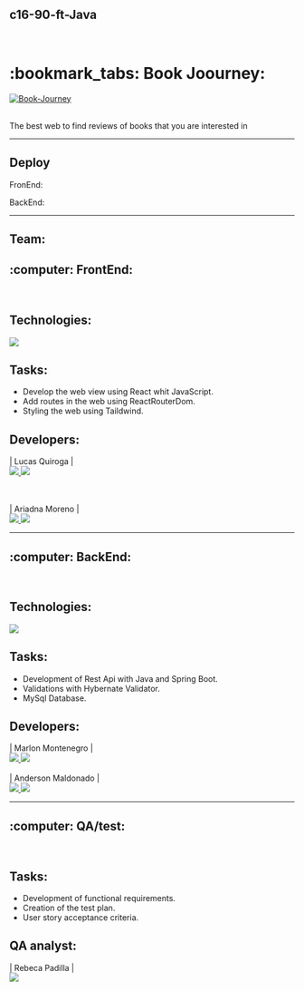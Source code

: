 <h2>c16-90-ft-Java</h2>
<BR>
<h1>:bookmark_tabs: Book Joourney:</h1>
<a href="https://ibb.co/0QpjJ35"><img src="https://i.ibb.co/nRqskSp/Book-Journey.jpg" alt="Book-Journey" border="0"></a>

<Br>
<Br>
<p>The best web to find reviews of books that you are interested in</p>

<hr>

<h2>Deploy</h2>
<p>FronEnd:</p>
<p>BackEnd:</p>

<hr>
<h2>Team:</h2>
<h2> :computer: FrontEnd:</h2>
<Br>
<h2>Technologies:</h2>
<img src="https://skillicons.dev/icons?i=js,html,css,react,vite,tailwind" />
<Br>
<h2>Tasks:</h2>

- Develop the web view using React whit JavaScript.
- Add routes in the web using ReactRouterDom.
- Styling the web using Taildwind.

<h2>Developers:</h2>

|   Lucas Quiroga   |
<Br>
 <a href="https://www.linkedin.com/in/lucas-quiroga-/" target="_blank"><img src="https://skillicons.dev/icons?i=linkedin" /> </a>  <a href="https://github.com/Lucas-Quiroga" target="_blank"><img src="https://skillicons.dev/icons?i=github" /> </a> 

<Br>
<Br>
|   Ariadna Moreno   |
<Br>
 <a href="https://www.linkedin.com/in/ariadnamorenol/" target="_blank"><img src="https://skillicons.dev/icons?i=linkedin" /> </a>  <a href="https://github.com/AriadnaMorenoL" target="_blank"><img src="https://skillicons.dev/icons?i=github" /> </a> 

 <hr>
 
<h2> :computer: BackEnd:</h2>
<Br>
<h2>Technologies:</h2>
<img src="https://skillicons.dev/icons?i=java,spring,mysql" />
<Br>
<h2>Tasks:</h2>

- Development of Rest Api with Java and Spring Boot.
- Validations with Hybernate Validator.
- MySql Database.

<h2>Developers:</h2>
|   Marlon Montenegro   |
<Br>
<a href="https://www.linkedin.com/in/montenergopaz/" target="_blank"><img src="https://skillicons.dev/icons?i=linkedin" /> </a> <a href="https://github.com/MarlonMontenegro/MarlonMontenegro" target="_blank"><img src="https://skillicons.dev/icons?i=github" /> </a> 
<Br>
<Br>
|   Anderson Maldonado  |
<Br>
<a href="https://www.linkedin.com/in/anderson-maldonado-alvis/" target="_blank"><img src="https://skillicons.dev/icons?i=linkedin" /> </a>  <a href="https://github.com/AndersonMal" target="_blank"><img src="https://skillicons.dev/icons?i=github" /> </a> 
<hr>
<h2> :computer: QA/test:</h2>
<Br>
<h2>Tasks:</h2>

- Development of functional requirements.
- Creation of the test plan.
- User story acceptance criteria.

<h2>QA analyst:</h2>

|   Rebeca Padilla   |
<Br>
<a href="https://www.linkedin.com/in/rebecapadilla/" target="_blank"><img src="https://skillicons.dev/icons?i=linkedin" /> </a>



